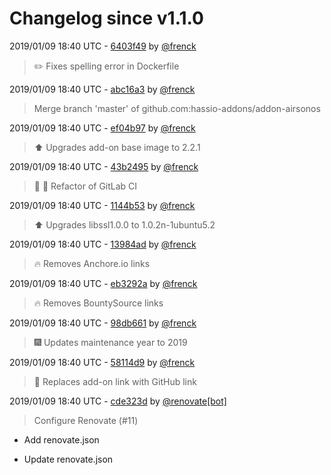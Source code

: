 # Changelog since v1.1.0

2019/01/09 18:40 UTC - [6403f49](https://github.com/hassio-addons/addon-airsonos/commit/6403f49db91f821fb04e1c33ceeaf2210d633981) by [@frenck](https://github.com/frenck)
> :pencil2: Fixes spelling error in Dockerfile 

2019/01/09 18:40 UTC - [abc16a3](https://github.com/hassio-addons/addon-airsonos/commit/abc16a3336ce96d44b5f499d6b4f419f9dc45873) by [@frenck](https://github.com/frenck)
> Merge branch 'master' of github.com:hassio-addons/addon-airsonos 

2019/01/09 18:40 UTC - [ef04b97](https://github.com/hassio-addons/addon-airsonos/commit/ef04b97b81d09c54c065991e31783c27ec42a24a) by [@frenck](https://github.com/frenck)
> :arrow_up: Upgrades add-on base image to 2.2.1 

2019/01/09 18:40 UTC - [43b2495](https://github.com/hassio-addons/addon-airsonos/commit/43b24955ce37cb559d4511184662327f90678740) by [@frenck](https://github.com/frenck)
> :tractor: :rocket: Refactor of GitLab CI 

2019/01/09 18:40 UTC - [1144b53](https://github.com/hassio-addons/addon-airsonos/commit/1144b53031f7295070b30576c841f32721d98895) by [@frenck](https://github.com/frenck)
> :arrow_up: Upgrades libssl1.0.0 to 1.0.2n-1ubuntu5.2 

2019/01/09 18:40 UTC - [13984ad](https://github.com/hassio-addons/addon-airsonos/commit/13984ada9ec385f50fa7afe94e7965c2358ef79d) by [@frenck](https://github.com/frenck)
> :fire: Removes Anchore.io links 

2019/01/09 18:40 UTC - [eb3292a](https://github.com/hassio-addons/addon-airsonos/commit/eb3292a6f0420d12f2d854685b3077a18311e518) by [@frenck](https://github.com/frenck)
> :fire: Removes BountySource links 

2019/01/09 18:40 UTC - [98db661](https://github.com/hassio-addons/addon-airsonos/commit/98db661845390fa5776453ad57cfa6a869c33a7c) by [@frenck](https://github.com/frenck)
> :fireworks: Updates maintenance year to 2019 

2019/01/09 18:40 UTC - [58114d9](https://github.com/hassio-addons/addon-airsonos/commit/58114d98f78b29a2eae66f4fa8d487c0b4167345) by [@frenck](https://github.com/frenck)
> :tractor: Replaces add-on link with GitHub link 

2019/01/09 18:40 UTC - [cde323d](https://github.com/hassio-addons/addon-airsonos/commit/cde323d43d3b1b1afa21254735a8a6427000e23f) by [@renovate[bot]](https://github.com/apps/renovate)
> Configure Renovate (#11)

* Add renovate.json

* Update renovate.json 


